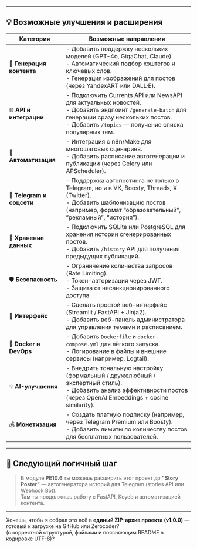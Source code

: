 
---

## 💡 Возможные улучшения и расширения

| Категория | Возможные направления |
|------------|------------------------|
| 🧠 **Генерация контента** | - Добавить поддержку нескольких моделей (GPT-4o, GigaChat, Claude).<br>- Автоматический подбор хэштегов и ключевых слов.<br>- Генерация изображений для постов (через YandexART или DALL·E). |
| 🌐 **API и интеграции** | - Подключить Currents API или NewsAPI для актуальных новостей.<br>- Добавить эндпоинт `/generate-batch` для генерации сразу нескольких постов.<br>- Добавить `/topics` — получение списка популярных тем. |
| 🤖 **Автоматизация** | - Интеграция с n8n/Make для многошаговых сценариев.<br>- Добавить расписание автогенерации и публикации (через Celery или APScheduler). |
| 💬 **Telegram и соцсети** | - Поддержка автопостинга не только в Telegram, но и в VK, Boosty, Threads, X (Twitter).<br>- Добавить шаблонизацию постов (например, формат “образовательный”, “рекламный”, “история”). |
| 💾 **Хранение данных** | - Подключить SQLite или PostgreSQL для хранения истории сгенерированных постов.<br>- Добавить `/history` API для получения предыдущих публикаций. |
| 🛡️ **Безопасность** | - Ограничение количества запросов (Rate Limiting).<br>- Токен-авторизация через JWT.<br>- Защита от несанкционированного доступа. |
| 🧩 **Интерфейс** | - Сделать простой веб-интерфейс (Streamlit / FastAPI + Jinja2).<br>- Добавить веб-панель администратора для управления темами и расписанием. |
| 🧱 **Docker и DevOps** | - Добавить `Dockerfile` и `docker-compose.yml` для лёгкого запуска.<br>- Логирование в файлы и внешние сервисы (например, Logtail). |
| 💡 **AI-улучшения** | - Внедрить тональную настройку (формальный / дружелюбный / экспертный стиль).<br>- Добавить анализ эффективности постов (через OpenAI Embeddings + cosine similarity). |
| 💰 **Монетизация** | - Создать платную подписку (например, через Telegram Premium или Boosty).<br>- Добавить лимиты по количеству постов для бесплатных пользователей. |

---

## 🚀 Следующий логичный шаг

> В модуле **PE10.6** ты можешь расширить этот проект до **"Story Poster"** — автогенератора историй для Telegram (stories API или Webhook Bot).  
> Там ты продолжишь работу с FastAPI, Koyeb и автоматизацией контента.

---

Хочешь, чтобы я собрал это всё в **единый ZIP-архив проекта (v1.0.0)** — готовый к загрузке на GitHub или Zerocoder?  
(с корректной структурой, файлами и поясняющим README в кодировке UTF-8)?
